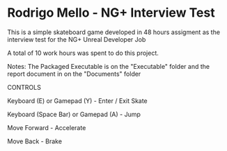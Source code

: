# Rodrigo Mello - NG+ Interview Test
This is a simple skateboard game developed in 48 hours assigment as the interview test for the NG+ Unreal Developer Job 

A total of 10 work hours was spent to do this project.

Notes: 
The Packaged Executable is on the "Executable" folder
and the report document in on the "Documents" folder

CONTROLS

Keyboard (E) or Gamepad (Y) - Enter / Exit Skate

Keyboard (Space Bar) or Gamepad (A) - Jump

Move Forward - Accelerate

Move Back - Brake


